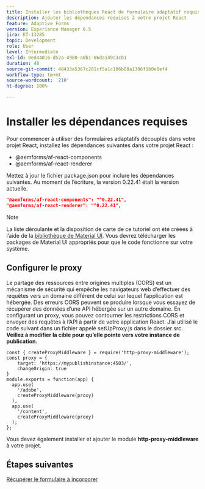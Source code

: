 ```yaml
---
title: Installer les bibliothèques React de formulaire adaptatif requises
description: Ajouter les dépendances requises à votre projet React
feature: Adaptive Forms
version: Experience Manager 6.5
jira: KT-13285
topic: Development
role: User
level: Intermediate
exl-id: 0ed44016-d52a-4980-a0b1-06da149c3cb1
duration: 48
source-git-commit: 48433a5367c281cf5a1c106b08a1306f1b0e8ef4
workflow-type: tm+mt
source-wordcount: '210'
ht-degree: 100%

---
```


# Installer les dépendances requises

Pour commencer à utiliser des formulaires adaptatifs découplés dans votre projet React, installez les dépendances suivantes dans votre projet React :

* @aemforms/af-react-components
* @aemforms/af-react-renderer

Mettez à jour le fichier package.json pour inclure les dépendances suivantes. Au moment de l’écriture, la version 0.22.41 était la version actuelle.

```json
"@aemforms/af-react-components": "^0.22.41",
"@aemforms/af-react-renderer": "^0.22.41",
```

>[!NOTE]
>
>La liste déroulante et la disposition de carte de ce tutoriel ont été créées à l’aide de la [bibliothèque de Material UI](https://mui.com/). Vous devrez télécharger les packages de Material UI appropriés pour que le code fonctionne sur votre système.

## Configurer le proxy

Le partage des ressources entre origines multiples (CORS) est un mécanisme de sécurité qui empêche les navigateurs web d’effectuer des requêtes vers un domaine différent de celui sur lequel l’application est hébergée. Des erreurs CORS peuvent se produire lorsque vous essayez de récupérer des données d’une API hébergée sur un autre domaine. En configurant un proxy, vous pouvez contourner les restrictions CORS et envoyer des requêtes à l’API à partir de votre application React. J’ai utilisé le code suivant dans un fichier appelé setUpProxy.js dans le dossier src. **Veillez à modifier la cible pour qu’elle pointe vers votre instance de publication.**

```
const { createProxyMiddleware } = require('http-proxy-middleware');
const proxy = {
    target: 'https://mypublishinstance:4503/',
    changeOrigin: true
}
module.exports = function(app) {
  app.use(
    '/adobe',
    createProxyMiddleware(proxy)
  ),
  app.use(
    '/content',
    createProxyMiddleware(proxy)
  );
};
```

Vous devez également installer et ajouter le module **http-proxy-middleware** à votre projet.

## Étapes suivantes

[Récupérer le formulaire à incorporer](./fetch-the-form.md)
